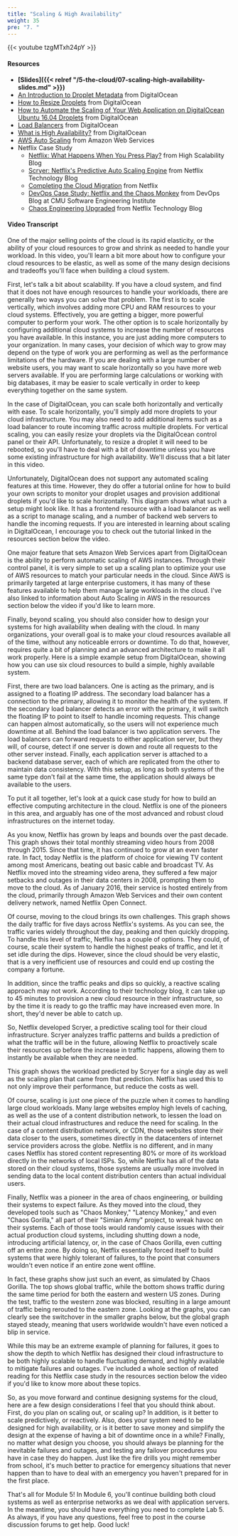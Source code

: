 ```yaml
---
title: "Scaling & High Availability"
weight: 35
pre: "7. "
---
```


{{< youtube tzgMTxh24pY >}}

#### Resources

* **[Slides]({{< relref "/5-the-cloud/07-scaling-high-availability-slides.md" >}})**
* [An Introduction to Droplet Metadata](https://www.digitalocean.com/docs/droplets/resources/metadata/) from DigitalOcean
* [How to Resize Droplets](https://www.digitalocean.com/docs/droplets/how-to/resize/) from DigitalOcean
* [How to Automate the Scaling of Your Web Application on DigitalOcean Ubuntu 16.04 Droplets](https://www.digitalocean.com/community/tutorials/how-to-automate-the-scaling-of-your-web-application-on-digitalocean-1604) from DigitalOcean
* [Load Balancers](https://www.digitalocean.com/docs/networking/load-balancers/) from DigitalOcean
* [What is High Availability?](https://www.digitalocean.com/community/tutorials/what-is-high-availability) from DigitalOcean
* [AWS Auto Scaling](https://aws.amazon.com/autoscaling/) from Amazon Web Services
* Netflix Case Study
  * [Netflix: What Happens When You Press Play?](http://highscalability.com/blog/2017/12/11/netflix-what-happens-when-you-press-play.html) from High Scalability Blog
  * [Scryer: Netflix's Predictive Auto Scaling Engine](https://medium.com/netflix-techblog/scryer-netflixs-predictive-auto-scaling-engine-a3f8fc922270) from Netflix Technology Blog
  * [Completing the Cloud Migration](https://media.netflix.com/en/company-blog/completing-the-netflix-cloud-migration) from Netflix
  * [DevOps Case Study: Netflix and the Chaos Monkey](https://insights.sei.cmu.edu/devops/2015/04/devops-case-study-netflix-and-the-chaos-monkey.html) from DevOps Blog at CMU Software Engineering Institute
  * [Chaos Engineering Upgraded](https://medium.com/netflix-techblog/chaos-engineering-upgraded-878d341f15fa) from Netflix Technology Blog

#### Video Transcript

One of the major selling points of the cloud is its rapid elasticity, or the ability of your cloud resources to grow and shrink as needed to handle your workload. In this video, you'll learn a bit more about how to configure your cloud resources to be elastic, as well as some of the many design decisions and tradeoffs you'll face when building a cloud system.

First, let's talk a bit about scalability. If you have a cloud system, and find that it does not have enough resources to handle your workloads, there are generally two ways you can solve that problem. The first is to scale vertically, which involves adding more CPU and RAM resources to your cloud systems. Effectively, you are getting a bigger, more powerful computer to perform your work. The other option is to scale horizontally by configuring additional cloud systems to increase the number of resources you have available. In this instance, you are just adding more computers to your organization. In many cases, your decision of which way to grow may depend on the type of work you are performing as well as the performance limitations of the hardware. If you are dealing with a large number of website users, you may want to scale horizontally so you have more web servers available. If you are performing large calculations or working with big databases, it may be easier to scale vertically in order to keep everything together on the same system.

In the case of DigitalOcean, you can scale both horizontally and vertically with ease. To scale horizontally, you'll simply add more droplets to your cloud infrastructure. You may also need to add additional items such as a load balancer to route incoming traffic across multiple droplets. For vertical scaling, you can easily resize your droplets via the DigitalOcean control panel or their API. Unfortunately, to resize a droplet it will need to be rebooted, so you'll have to deal with a bit of downtime unless you have some existing infrastructure for high availability. We'll discuss that a bit later in this video.

Unfortunately, DigitalOcean does not support any automated scaling features at this time. However, they do offer a tutorial online for how to build your own scripts to monitor your droplet usages and provision additional droplets if you'd like to scale horizontally. This diagram shows what such a setup might look like. It has a frontend resource with a load balancer as well as a script to manage scaling, and a number of backend web servers to handle the incoming requests. If you are interested in learning about scaling in DigitalOcean, I encourage you to check out the tutorial linked in the resources section below the video.

One major feature that sets Amazon Web Services apart from DigitalOcean is the ability to perform automatic scaling of AWS instances. Through their control panel, it is very simple to set up a scaling plan to optimize your use of AWS resources to match your particular needs in the cloud. Since AWS is primarily targeted at large enterprise customers, it has many of these features available to help them manage large workloads in the cloud. I've also linked to information about Auto Scaling in AWS in the resources section below the video if you'd like to learn more.

Finally, beyond scaling, you should also consider how to design your systems for high availability when dealing with the cloud. In many organizations, your overall goal is to make your cloud resources available all of the time, without any noticeable errors or downtime. To do that, however, requires quite a bit of planning and an advanced architecture to make it all work properly. Here is a simple example setup from DigitalOcean, showing how you can use six cloud resources to build a simple, highly available system.

First, there are two load balancers. One is acting as the primary, and is assigned to a floating IP address. The secondary load balancer has a connection to the primary, allowing it to monitor the health of the system. If the secondary load balancer detects an error with the primary, it will switch the floating IP to point to itself to handle incoming requests. This change can happen almost automatically, so the users will not experience much downtime at all. Behind the load balancer is two application servers. The load balancers can forward requests to either application server, but they will, of course, detect if one server is down and route all requests to the other server instead. Finally, each application server is attached to a backend database server, each of which are replicated from the other to maintain data consistency. With this setup, as long as both systems of the same type don't fail at the same time, the application should always be available to the users.

To put it all together, let's look at a quick case study for how to build an effective computing architecture in the cloud. Netflix is one of the pioneers in this area, and arguably has one of the most advanced and robust cloud infrastructures on the internet today.

As you know, Netflix has grown by leaps and bounds over the past decade. This graph shows their total monthly streaming video hours from 2008 through 2015. Since that time, it has continued to grow at an even faster rate. In fact, today Netflix is the platform of choice for viewing TV content among most Americans, beating out basic cable and broadcast TV. As Netflix moved into the streaming video arena, they suffered a few major setbacks and outages in their data centers in 2008, prompting them to move to the cloud. As of January 2016, their service is hosted entirely from the cloud, primarily through Amazon Web Services and their own content delivery network, named Netflix Open Connect.

Of course, moving to the cloud brings its own challenges. This graph shows the daily traffic for five days across Netflix's systems. As you can see, the traffic varies widely throughout the day, peaking and then quickly dropping. To handle this level of traffic, Netflix has a couple of options. They could, of course, scale their system to handle the highest peaks of traffic, and let it set idle during the dips. However, since the cloud should be very elastic, that is a very inefficient use of resources and could end up costing the company a fortune.

In addition, since the traffic peaks and dips so quickly, a reactive scaling approach may not work. According to their technology blog, it can take up to 45 minutes to provision a new cloud resource in their infrastructure, so by the time it is ready to go the traffic may have increased even more. In short, they'd never be able to catch up.

So, Netflix developed Scryer, a predictive scaling tool for their cloud infrastructure. Scryer analyzes traffic patterns and builds a prediction of what the traffic will be in the future, allowing Netflix to proactively scale their resources up before the increase in traffic happens, allowing them to instantly be available when they are needed.

This graph shows the workload predicted by Scryer for a single day as well as the scaling plan that came from that prediction. Netflix has used this to not only improve their performance, but reduce the costs as well.

Of course, scaling is just one piece of the puzzle when it comes to handling large cloud workloads. Many large websites employ high levels of caching, as well as the use of a content distribution network, to lessen the load on their actual cloud infrastructures and reduce the need for scaling. In the case of a content distribution network, or CDN, those websites store their data closer to the users, sometimes directly in the datacenters of internet service providers across the globe. Netflix is no different, and in many cases Netflix has stored content representing 80% or more of its workload directly in the networks of local ISPs. So, while Netflix has all of the data stored on their cloud systems, those systems are usually more involved in sending data to the local content distribution centers than actual individual users.

Finally, Netflix was a pioneer in the area of chaos engineering, or building their systems to expect failure. As they moved into the cloud, they developed tools such as "Chaos Monkey," "Latency Monkey," and even "Chaos Gorilla," all part of their "Simian Army" project, to wreak havoc on their systems. Each of those tools would randomly cause issues with their actual production cloud systems, including shutting down a node, introducing artificial latency, or, in the case of Chaos Gorilla, even cutting off an entire zone. By doing so, Netflix essentially forced itself to build systems that were highly tolerant of failures, to the point that consumers wouldn't even notice if an entire zone went offline.

In fact, these graphs show just such an event, as simulated by Chaos Gorilla. The top shows global traffic, while the bottom shows traffic during the same time period for both the eastern and western US zones. During the test, traffic to the western zone was blocked, resulting in a large amount of traffic being rerouted to the eastern zone. Looking at the graphs, you can clearly see the switchover in the smaller graphs below, but the global graph stayed steady, meaning that users worldwide wouldn't have even noticed a blip in service.

While this may be an extreme example of planning for failures, it goes to show the depth to which Netflix has designed their cloud infrastructure to be both highly scalable to handle fluctuating demand, and highly available to mitigate failures and outages. I've included a whole section of related reading for this Netflix case study in the resources section below the video if you'd like to know more about these topics.

So, as you move forward and continue designing systems for the cloud, here are a few design considerations I feel that you should think about. First, do you plan on scaling out, or scaling up? In addition, is it better to scale predictively, or reactively. Also, does your system need to be designed for high availability, or is it better to save money and simplify the design at the expense of having a bit of downtime once in a while? Finally, no matter what design you choose, you should always be planning for the inevitable failures and outages, and testing any failover procedures you have in case they do happen. Just like the fire drills you might remember from school, it's much better to practice for emergency situations that never happen than to have to deal with an emergency you haven't prepared for in the first place.

That's all for Module 5! In Module 6, you'll continue building both cloud systems as well as enterprise networks as we deal with application servers. In the meantime, you should have everything you need to complete Lab 5. As always, if you have any questions, feel free to post in the course discussion forums to get help. Good luck!
